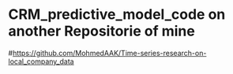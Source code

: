 
# CRM_predictive_model_code on another Repositorie of mine
#https://github.com/MohmedAAK/Time-series-research-on-local_company_data
